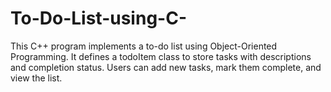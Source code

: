 # To-Do-List-using-C-
This C++ program implements a to-do list using Object-Oriented Programming. It defines a todoItem class to store tasks with descriptions and completion status. Users can add new tasks, mark them complete, and view the list.
